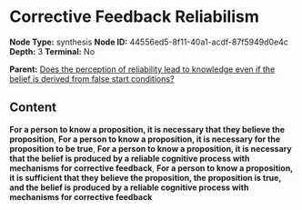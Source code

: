 # Corrective Feedback Reliabilism

**Node Type:** synthesis
**Node ID:** 44556ed5-8f11-40a1-acdf-87f5949d0e4c
**Depth:** 3
**Terminal:** No

**Parent:** [Does the perception of reliability lead to knowledge even if the belief is derived from false start conditions?](does-the-perception-of-reliability-lead-to-knowledge-even-if-the-belief-is-derived-from-false-start-conditions.md)

## Content

**For a person to know a proposition, it is necessary that they believe the proposition**, **For a person to know a proposition, it is necessary for the proposition to be true**, **For a person to know a proposition, it is necessary that the belief is produced by a reliable cognitive process with mechanisms for corrective feedback**, **For a person to know a proposition, it is sufficient that they believe the proposition, the proposition is true, and the belief is produced by a reliable cognitive process with mechanisms for corrective feedback**
